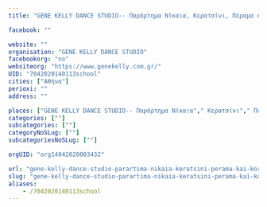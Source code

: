 ```yaml
---
title: "GENE KELLY DANCE STUDIO-- Παράρτημα Νίκαια, Κερατσίνι, Πέραμα και Κορυδαλλό"

facebook: ""

website: ""
organisation: "GENE KELLY DANCE STUDIO"
facebookorg: "no"
websiteorg: "https://www.genekelly.com.gr/"
UID: "7042020140113school"
cities: ["Αθήνα"]
perioxi: ""
address: ""

places: ["GENE KELLY DANCE STUDIO-- Παράρτημα Νίκαια"," Κερατσίνι"," Πέραμα και Κορυδαλλό"]
categories: [""]
subcategories: [""]
categoryNoSLug: [""]
subcategoriesNoSLug: [""]

orgUID: "org14042020003432"

url: "gene-kelly-dance-studio-parartima-nikaia-keratsini-perama-kai-korydallo/athina"
slug: "gene-kelly-dance-studio-parartima-nikaia-keratsini-perama-kai-korydallo"
aliases:
    - /7042020140113school
---
```






